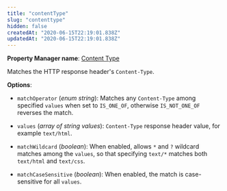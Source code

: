 ```yaml
---
title: "contentType"
slug: "contenttype"
hidden: false
createdAt: "2020-06-15T22:19:01.838Z"
updatedAt: "2020-06-15T22:19:01.838Z"
---
```

__Property Manager name__: [Content Type](https://control.akamai.com/wh/CUSTOMER/AKAMAI/en-US/WEBHELP/property-manager/property-manager-help/csh_lookup.html?id=PM_0019)

Matches the HTTP response header's `Content-Type`.

__Options__:

- `matchOperator` (_enum string_): Matches any `Content-Type` among specified `values` when set to `IS_ONE_OF`, otherwise `IS_NOT_ONE_OF` reverses the match.

- `values` (_array of string values_): `Content-Type` response header value, for example `text/html`.

- `matchWildcard` (_boolean_): When enabled, allows `*` and `?` wildcard matches among the `values`, so that specifying `text/*` matches both `text/html` and `text/css`.

- `matchCaseSensitive` (_boolean_): When enabled, the match is case-sensitive for all `values`.
